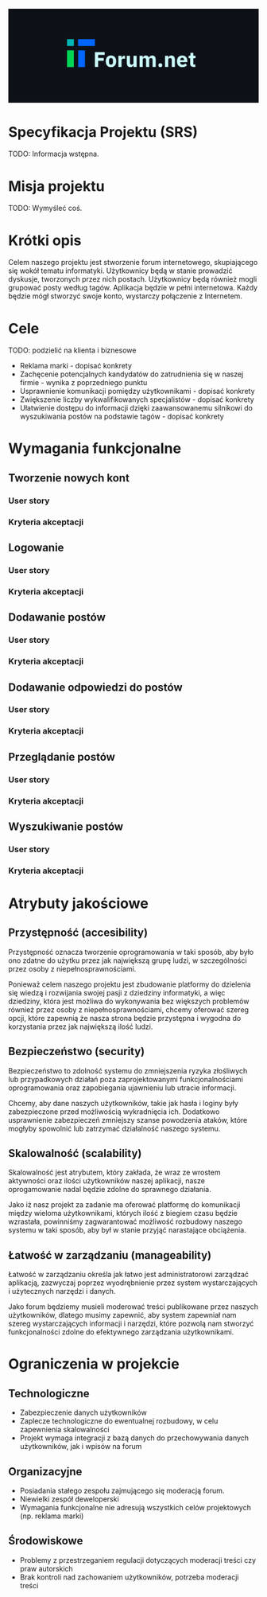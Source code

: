 ![](zasoby/logo.svg)

# Specyfikacja Projektu (SRS)

TODO: Informacja wstępna.

# Misja projektu

TODO: Wymyśleć coś.

# Krótki opis

Celem naszego projektu jest stworzenie forum internetowego, skupiającego się wokół tematu informatyki. Użytkownicy będą w stanie prowadzić dyskusje, tworzonych przez nich postach. Użytkownicy będą również mogli grupować posty według tagów. Aplikacja będzie w pełni internetowa. Każdy będzie mógł stworzyć swoje konto, wystarczy połączenie z Internetem.

# Cele
TODO: podzielić na klienta i biznesowe
* Reklama marki - dopisać konkrety
* Zachęcenie potencjalnych kandydatów do zatrudnienia się w naszej firmie - wynika z poprzedniego punktu
* Usprawnienie komunikacji pomiędzy użytkownikami - dopisać konkrety
* Zwiększenie liczby wykwalifikowanych specjalistów - dopisać konkrety
* Ułatwienie dostępu do informacji dzięki zaawansowanemu silnikowi do wyszukiwania postów na podstawie tagów - dopisać konkrety

# Wymagania funkcjonalne
## Tworzenie nowych kont
### User story
### Kryteria akceptacji
## Logowanie
### User story
### Kryteria akceptacji
## Dodawanie postów
### User story
### Kryteria akceptacji
## Dodawanie odpowiedzi do postów
### User story
### Kryteria akceptacji
## Przeglądanie postów
### User story
### Kryteria akceptacji
## Wyszukiwanie postów
### User story
### Kryteria akceptacji

# Atrybuty jakościowe

## Przystępność (accesibility)
Przystępność oznacza tworzenie oprogramowania w taki sposób, aby było ono zdatne do użytku przez jak największą grupę ludzi, w szczególności przez osoby z niepełnosprawnościami.

Ponieważ celem naszego projektu jest zbudowanie platformy do dzielenia się wiedzą i rozwijania swojej pasji z dziedziny informatyki, a więc dziedziny, która jest możliwa do wykonywania bez większych problemów również przez osoby z niepełnosprawnościami, chcemy oferować szereg opcji, które zapewnią że nasza strona będzie przystępna i wygodna do korzystania przez jak największą ilość ludzi.

## Bezpieczeństwo (security)
Bezpieczeństwo to zdolność systemu do zmniejszenia ryzyka złośliwych lub przypadkowych działań poza zaprojektowanymi funkcjonalnościami oprogramowania oraz zapobiegania ujawnieniu lub utracie informacji.

Chcemy, aby dane naszych użytkowników, takie jak hasła i loginy były zabezpieczone przed możliwością wykradnięcia ich. Dodatkowo usprawnienie zabezpieczeń zmniejszy szanse powodzenia ataków, które mogłyby spowolnić lub zatrzymać działalność naszego systemu.

## Skalowalność (scalability)
Skalowalność jest atrybutem, który zakłada, że wraz ze wrostem aktywności oraz ilości użytkowników naszej aplikacji, nasze oprogamowanie nadal będzie zdolne do sprawnego działania.

Jako iż nasz projekt za zadanie ma oferować platformę do komunikacji między wieloma użytkownikami, których ilość z biegiem czasu będzie wzrastała, powinniśmy zagwarantować możliwość rozbudowy naszego systemu w taki sposób, aby był w stanie przyjąć narastające obciążenia.

## Łatwość w zarządzaniu (manageability)
Łatwość w zarządzaniu określa jak łatwo jest administratorowi zarządzać aplikacją, zazwyczaj poprzez wyodrębnienie przez system wystarczających i użytecznych narzędzi i danych.

Jako forum będziemy musieli moderować treści publikowane przez naszych użytkowników, dlatego musimy zapewnić, aby system zapewniał nam szereg wystarczających informacji i narzędzi, które pozwolą nam stworzyć funkcjonalności zdolne do efektywnego zarządzania użytkownikami.

# Ograniczenia w projekcie
## Technologiczne
* Zabezpieczenie danych użytkowników
* Zaplecze technologiczne do ewentualnej rozbudowy, w celu zapewnienia skalowalności
* Projekt wymaga integracji z bazą danych do przechowywania danych użytkowników, jak i wpisów na forum

## Organizacyjne
* Posiadania stałego zespołu zajmującego się moderacją forum.
* Niewielki zespół deweloperski
* Wymagania funkcjonalne nie adresują wszystkich celów projektowych (np. reklama marki)

## Środowiskowe
* Problemy z przestrzeganiem regulacji dotyczących moderacji treści czy praw autorskich
* Brak kontroli nad zachowaniem użytkowników, potrzeba moderacji treści